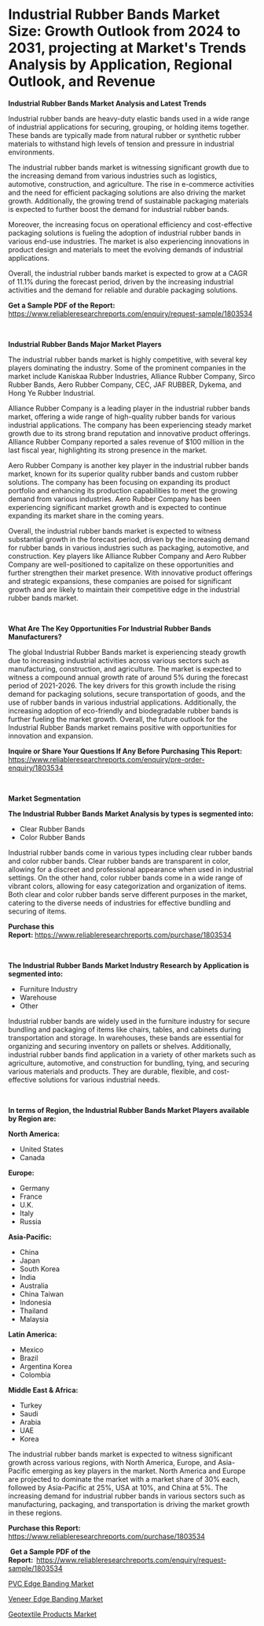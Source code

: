 <p><h1>Industrial Rubber Bands Market Size: Growth Outlook from 2024 to 2031, projecting at Market's Trends Analysis by Application, Regional Outlook, and Revenue</h1></p><p><strong>Industrial Rubber Bands Market Analysis and Latest Trends</strong></p>
<p><p>Industrial rubber bands are heavy-duty elastic bands used in a wide range of industrial applications for securing, grouping, or holding items together. These bands are typically made from natural rubber or synthetic rubber materials to withstand high levels of tension and pressure in industrial environments.</p><p>The industrial rubber bands market is witnessing significant growth due to the increasing demand from various industries such as logistics, automotive, construction, and agriculture. The rise in e-commerce activities and the need for efficient packaging solutions are also driving the market growth. Additionally, the growing trend of sustainable packaging materials is expected to further boost the demand for industrial rubber bands.</p><p>Moreover, the increasing focus on operational efficiency and cost-effective packaging solutions is fueling the adoption of industrial rubber bands in various end-use industries. The market is also experiencing innovations in product design and materials to meet the evolving demands of industrial applications.</p><p>Overall, the industrial rubber bands market is expected to grow at a CAGR of 11.1% during the forecast period, driven by the increasing industrial activities and the demand for reliable and durable packaging solutions.</p></p>
<p><strong>Get a Sample PDF of the Report:&nbsp;</strong> <a href="https://www.reliableresearchreports.com/enquiry/request-sample/1803534">https://www.reliableresearchreports.com/enquiry/request-sample/1803534</a></p>
<p>&nbsp;</p>
<p><strong>Industrial Rubber Bands Major Market Players</strong></p>
<p><p>The industrial rubber bands market is highly competitive, with several key players dominating the industry. Some of the prominent companies in the market include Kaniskaa Rubber Industries, Alliance Rubber Company, Sirco Rubber Bands, Aero Rubber Company, CEC, JAF RUBBER, Dykema, and Hong Ye Rubber Industrial.</p><p>Alliance Rubber Company is a leading player in the industrial rubber bands market, offering a wide range of high-quality rubber bands for various industrial applications. The company has been experiencing steady market growth due to its strong brand reputation and innovative product offerings. Alliance Rubber Company reported a sales revenue of $100 million in the last fiscal year, highlighting its strong presence in the market.</p><p>Aero Rubber Company is another key player in the industrial rubber bands market, known for its superior quality rubber bands and custom rubber solutions. The company has been focusing on expanding its product portfolio and enhancing its production capabilities to meet the growing demand from various industries. Aero Rubber Company has been experiencing significant market growth and is expected to continue expanding its market share in the coming years.</p><p>Overall, the industrial rubber bands market is expected to witness substantial growth in the forecast period, driven by the increasing demand for rubber bands in various industries such as packaging, automotive, and construction. Key players like Alliance Rubber Company and Aero Rubber Company are well-positioned to capitalize on these opportunities and further strengthen their market presence. With innovative product offerings and strategic expansions, these companies are poised for significant growth and are likely to maintain their competitive edge in the industrial rubber bands market.</p></p>
<p>&nbsp;</p>
<p><strong>What Are The Key Opportunities For Industrial Rubber Bands Manufacturers?</strong></p>
<p><p>The global Industrial Rubber Bands market is experiencing steady growth due to increasing industrial activities across various sectors such as manufacturing, construction, and agriculture. The market is expected to witness a compound annual growth rate of around 5% during the forecast period of 2021-2026. The key drivers for this growth include the rising demand for packaging solutions, secure transportation of goods, and the use of rubber bands in various industrial applications. Additionally, the increasing adoption of eco-friendly and biodegradable rubber bands is further fueling the market growth. Overall, the future outlook for the Industrial Rubber Bands market remains positive with opportunities for innovation and expansion.</p></p>
<p><strong>Inquire or Share Your Questions If Any Before Purchasing This Report:</strong> <a href="https://www.reliableresearchreports.com/enquiry/pre-order-enquiry/1803534">https://www.reliableresearchreports.com/enquiry/pre-order-enquiry/1803534</a></p>
<p>&nbsp;</p>
<p><strong>Market Segmentation</strong></p>
<p><strong>The Industrial Rubber Bands Market Analysis by types is segmented into:</strong></p>
<p><ul><li>Clear Rubber Bands</li><li>Color Rubber Bands</li></ul></p>
<p><p>Industrial rubber bands come in various types including clear rubber bands and color rubber bands. Clear rubber bands are transparent in color, allowing for a discreet and professional appearance when used in industrial settings. On the other hand, color rubber bands come in a wide range of vibrant colors, allowing for easy categorization and organization of items. Both clear and color rubber bands serve different purposes in the market, catering to the diverse needs of industries for effective bundling and securing of items.</p></p>
<p><strong>Purchase this Report:&nbsp;</strong><a href="https://www.reliableresearchreports.com/purchase/1803534">https://www.reliableresearchreports.com/purchase/1803534</a></p>
<p>&nbsp;</p>
<p><strong>The Industrial Rubber Bands Market Industry Research by Application is segmented into:</strong></p>
<p><ul><li>Furniture Industry</li><li>Warehouse</li><li>Other</li></ul></p>
<p><p>Industrial rubber bands are widely used in the furniture industry for secure bundling and packaging of items like chairs, tables, and cabinets during transportation and storage. In warehouses, these bands are essential for organizing and securing inventory on pallets or shelves. Additionally, industrial rubber bands find application in a variety of other markets such as agriculture, automotive, and construction for bundling, tying, and securing various materials and products. They are durable, flexible, and cost-effective solutions for various industrial needs.</p></p>
<p>&nbsp;</p>
<p><strong>In terms of Region, the Industrial Rubber Bands Market Players available by Region are:</strong></p>
<p>
    <p> <strong> North America: </strong>
        <ul>
            <li>United States</li>
            <li>Canada</li>
        </ul>
        </p> 
    <p> <strong> Europe: </strong>
        <ul>
            <li>Germany</li>
            <li>France</li>
            <li>U.K.</li>
            <li>Italy</li>
            <li>Russia</li>
        </ul>
        </p> 
    <p> <strong> Asia-Pacific: </strong>
        <ul>
            <li>China</li>
            <li>Japan</li>
            <li>South Korea</li>
            <li>India</li>
            <li>Australia</li>
            <li>China Taiwan</li>
            <li>Indonesia</li>
            <li>Thailand</li>
            <li>Malaysia</li>
        </ul>
        </p> 
    <p> <strong> Latin America: </strong>
        <ul>
            <li>Mexico</li>
            <li>Brazil</li>
            <li>Argentina Korea</li>
            <li>Colombia</li>
        </ul>
        </p> 
    <p> <strong> Middle East & Africa: </strong>
        <ul>
            <li>Turkey</li>
            <li>Saudi</li>
            <li>Arabia</li>
            <li>UAE</li>
            <li>Korea</li>
        </ul>
    </p>
    </p>
<p><p>The industrial rubber bands market is expected to witness significant growth across various regions, with North America, Europe, and Asia-Pacific emerging as key players in the market. North America and Europe are projected to dominate the market with a market share of 30% each, followed by Asia-Pacific at 25%, USA at 10%, and China at 5%. The increasing demand for industrial rubber bands in various sectors such as manufacturing, packaging, and transportation is driving the market growth in these regions.</p></p>
<p><strong>Purchase this Report: </strong><a href="https://www.reliableresearchreports.com/purchase/1803534">https://www.reliableresearchreports.com/purchase/1803534</a></p>
<p>&nbsp;<strong>Get a Sample PDF of the Report:&nbsp;&nbsp;</strong><a href="https://www.reliableresearchreports.com/enquiry/request-sample/1803534">https://www.reliableresearchreports.com/enquiry/request-sample/1803534</a></p>
<p><strong></strong></p>
<p><p><a href="https://github.com/nicoletavirag/Market-Research-Report-List-2/blob/main/pvc-edge-banding-market.md">PVC Edge Banding Market</a></p><p><a href="https://github.com/redneck06/Market-Research-Report-List-2/blob/main/veneer-edge-banding-market.md">Veneer Edge Banding Market</a></p><p><a href="https://github.com/mauripalmi/Market-Research-Report-List-2/blob/main/geotextile-products-market.md">Geotextile Products Market</a></p></p>